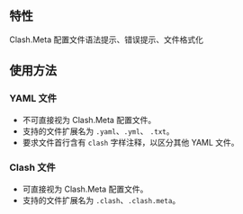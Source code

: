 ## 特性

Clash.Meta 配置文件语法提示、错误提示、文件格式化

## 使用方法

### YAML 文件

- 不可直接视为 Clash.Meta 配置文件。
- 支持的文件扩展名为 `.yaml`、`.yml`、 `.txt`。
- 要求文件首行含有 `clash` 字样注释，以区分其他 YAML 文件。

### Clash 文件

- 可直接视为 Clash.Meta 配置文件。
- 支持的文件扩展名为 `.clash`、`.clash.meta`。
